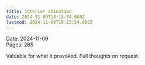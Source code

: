 ```yaml
---
title: interior chinatown
date: 2024-11-09T18:13:54.000Z
lastmod: 2024-11-09T18:13:54.000Z
---
```

Date: 2024-11-09\
Pages: 265

Valuable for what it provoked. Full thoughts on request.
